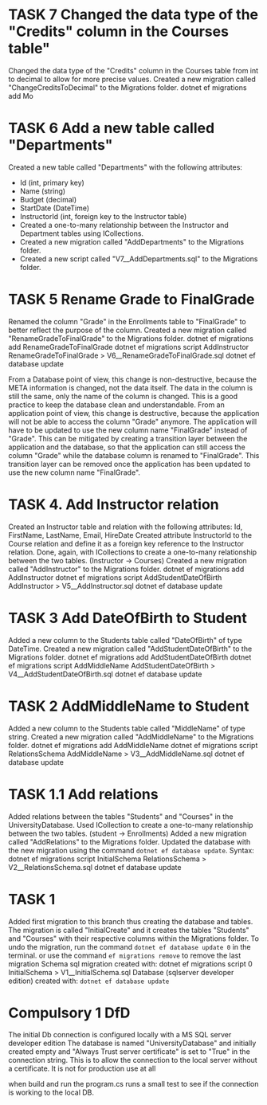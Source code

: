 # TASK 7 Changed the data type of the "Credits" column in the Courses table"
Changed the data type of the "Credits" column in the Courses table from int to decimal to allow for more precise values.
Created a new migration called "ChangeCreditsToDecimal" to the Migrations folder.
dotnet ef migrations add Mo
# TASK 6 Add a new table called "Departments"
Created a new table called "Departments" with the following attributes:
- Id (int, primary key)
- Name (string)
- Budget (decimal)
- StartDate (DateTime)
- InstructorId (int, foreign key to the Instructor table)
- Created a one-to-many relationship between the Instructor and Department tables using ICollections.
- Created a new migration called "AddDepartments" to the Migrations folder.
- Created a new script called "V7__AddDepartments.sql" to the Migrations folder.

# TASK 5 Rename Grade to FinalGrade
Renamed the column "Grade" in the Enrollments table to "FinalGrade" to better reflect the purpose of the column.
Created a new migration called "RenameGradeToFinalGrade" to the Migrations folder.
dotnet ef migrations add RenameGradeToFinalGrade
dotnet ef migrations script AddInstructor RenameGradeToFinalGrade > V6__RenameGradeToFinalGrade.sql
dotnet ef database update

From a Database point of view, this change is non-destructive, because the META information is changed, not the data itself. The data in the column is still the same, only the name of the column is changed. This is a good practice to keep the database clean and understandable.
From an application point of view, this change is destructive, because the application will not be able to access the column "Grade" anymore. The application will have to be updated to use the new column name "FinalGrade" instead of "Grade".
This can be mitigated by creating a transition layer between the application and the database, so that the application can still access the column "Grade" while the database column is renamed to "FinalGrade". This transition layer can be removed once the application has been updated to use the new column name "FinalGrade".

# TASK 4. Add Instructor relation
Created an Instructor table and relation with the following attributes:
Id, FirstName, LastName, Email, HireDate
Created attribute InstructorId to the Course relation and define it as a foreign key 
reference to the Instructor relation. Done, again, with ICollections to create a one-to-many relationship between the two tables. (Instructor -> Courses)
Created a new migration called "AddInstructor" to the Migrations folder.
dotnet ef migrations add AddInstructor
dotnet ef migrations script AddStudentDateOfBirth AddInstructor > V5__AddInstructor.sql
dotnet ef database update

# TASK 3 Add DateOfBirth to Student
Added a new column to the Students table called "DateOfBirth" of type DateTime.
Created a new migration called "AddStudentDateOfBirth" to the Migrations folder.
dotnet ef migrations add AddStudentDateOfBirth
dotnet ef migrations script AddMiddleName AddStudentDateOfBirth > V4__AddStudentDateOfBirth.sql
dotnet ef database update

# TASK 2 AddMiddleName to Student
Added a new column to the Students table called "MiddleName" of type string.
Created a new migration called "AddMiddleName" to the Migrations folder.
dotnet ef migrations add AddMiddleName
dotnet ef migrations script RelationsSchema AddMiddleName > V3__AddMiddleName.sql
dotnet ef database update


# TASK 1.1 Add relations
Added relations between the tables "Students" and "Courses" in the UniversityDatabase. Used ICollection to create a one-to-many relationship between the two tables. (student -> Enrollments)
Added a new migration called "AddRelations" to the Migrations folder.
Updated the database with the new migration using the command `dotnet ef database update`.
Syntax:
dotnet ef migrations script InitialSchema RelationsSchema > V2__RelationsSchema.sql
dotnet ef database update

# TASK 1
Added first migration to this branch thus creating the database and tables.
The migration is called "InitialCreate" and it creates the tables "Students" and "Courses" with their respective columns within the Migrations folder.
To undo the migration, run the command `dotnet ef database update 0` in the terminal.
or use the command `ef migrations remove` to remove the last migration
Schema sql migration created with: dotnet ef migrations script 0 InitialSchema > V1__InitialSchema.sql
Database (sqlserver developer edition) created with: `dotnet ef database update`

# Compulsory 1 DfD
The initial Db connection is configured locally with a MS SQL server developer edition
The database is named "UniversityDatabase" and initially created empty and "Always Trust server certificate" is set to "True" in the connection string. 
This is to allow the connection to the local server without a certificate. 
It is not for production use at all

when build and run the program.cs runs a small test to see if the connection is working to the local DB.

